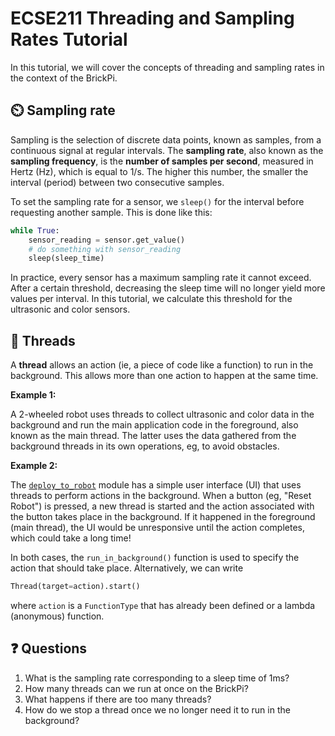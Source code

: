 # ECSE211 Threading and Sampling Rates Tutorial

In this tutorial, we will cover the concepts of threading and sampling rates
in the context of the BrickPi.

## ⏲️ Sampling rate

Sampling is the selection of discrete data points, known as samples,
from a continuous signal at regular intervals.
The **sampling rate**, also known as the **sampling frequency**,
is the **number of samples per second**,
measured in Hertz (Hz), which is equal to 1/s.
The higher this number, the smaller the interval (period) between two
consecutive samples.

To set the sampling rate for a sensor, we `sleep()` for the interval
before requesting another sample.
This is done like this:

```python
while True:
    sensor_reading = sensor.get_value()
    # do something with sensor_reading
    sleep(sleep_time)
```

In practice, every sensor has a maximum sampling rate it cannot exceed.
After a certain threshold, decreasing the sleep time will no longer
yield more values per interval.
In this tutorial, we calculate this threshold for the ultrasonic and
color sensors.

## 🧵 Threads

A **thread** allows an action (ie, a piece of code like a function)
to run in the background.
This allows more than one action to happen at the same time.

**Example 1:**

A 2-wheeled robot uses threads to collect ultrasonic and color data
in the background and run the main application code in the foreground,
also known as the main thread.
The latter uses the data gathered from the background threads in its own
operations, eg, to avoid obstacles.

**Example 2:**

The [`deploy_to_robot`](deploy_to_robot.py#L119) module has a simple
user interface (UI) that uses threads to perform actions in the background.
When a button (eg, "Reset Robot") is pressed, a new thread is started
and the action associated with the button takes place in the background.
If it happened in the foreground (main thread), the UI would be unresponsive
until the action completes, which could take a long time!

In both cases, the `run_in_background()` function is used to specify the action
that should take place. Alternatively, we can write

```python
Thread(target=action).start()
```

where `action` is a `FunctionType` that has already been defined or a
lambda (anonymous) function.

## ❓ Questions

1. What is the sampling rate corresponding to a sleep time of 1ms?
2. How many threads can we run at once on the BrickPi?
3. What happens if there are too many threads?
4. How do we stop a thread once we no longer need it to run in the background?
